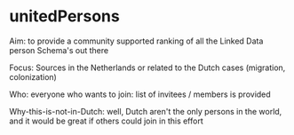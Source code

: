 # unitedPersons
Aim: to provide a community supported ranking of all the Linked Data person Schema's out there

Focus: Sources in the Netherlands or related to the Dutch cases (migration, colonization)

Who: everyone who wants to join: list of invitees / members is provided

Why-this-is-not-in-Dutch: well, Dutch aren't the only persons in the world, and it would be great if others could join in this effort

